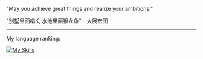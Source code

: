


"May you achieve great things and realize your ambitions."

"别墅里面唱K, 水池里面银龙鱼" - 大展宏图


---

My language ranking:

[![My Skills](https://skillicons.dev/icons?i=typescript,python,rust,go)](https://skillicons.dev)
